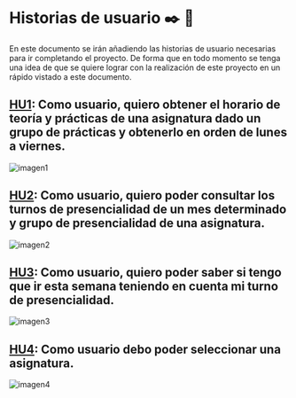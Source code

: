 # Historias de usuario :black_nib: :boy:
En este documento se irán añadiendo las historias de usuario necesarias para ir completando el proyecto. De forma que en todo momento se tenga una idea de que se quiere lograr con la realización de este proyecto en un rápido vistado a este documento.

## [HU1](https://github.com/antoniocuadros/WhenToClass/issues/8): Como usuario, quiero obtener el horario de teoría y prácticas de una asignatura dado un grupo de prácticas y obtenerlo en orden de lunes a viernes.

![imagen1](https://github.com/antoniocuadros/WhenToClass/blob/master/docs/HistoriasUsuario/Im%C3%A1genes/hu1.png)

## [HU2](https://github.com/antoniocuadros/WhenToClass/issues/9): Como usuario, quiero poder consultar los turnos de presencialidad de un mes determinado y grupo de presencialidad de una asignatura.
![imagen2](https://github.com/antoniocuadros/WhenToClass/blob/master/docs/HistoriasUsuario/Im%C3%A1genes/hu2.png)


## [HU3](https://github.com/antoniocuadros/WhenToClass/issues/10): Como usuario, quiero poder saber si tengo que ir esta semana teniendo en cuenta mi turno de presencialidad.
![imagen3](https://github.com/antoniocuadros/WhenToClass/blob/master/docs/HistoriasUsuario/Im%C3%A1genes/hu3.png)

## [HU4](https://github.com/antoniocuadros/WhenToClass/issues/28): Como usuario debo poder seleccionar una asignatura.
![imagen4](https://github.com/antoniocuadros/WhenToClass/blob/master/docs/HistoriasUsuario/Im%C3%A1genes/hu4.png)
